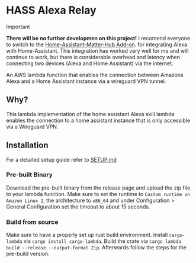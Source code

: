 # HASS Alexa Relay
> [!IMPORTANT]
> **There will be no further developmen on this project!** I recomend everyone to switch to the [Home-Assistant-Matter-Hub Add-on](https://github.com/t0bst4r/home-assistant-matter-hub). for integrating Alexa with Home-Assistant.
> This integration has worked very well for me and will continue to work, but there is considerable overhead and latency when connecting two devices (Alexa and Home Assistant) via the internet.
 
An AWS lambda function that enables the connection between Amazons Alexa and a Home Assistant instance via a wireguard VPN tunnel.

## Why?
This lambda implementation of the home assistant Alexa skill lambda enables the connection to a home assistant instance that is only accessible via a Wireguard VPN.

## Installation
For a detailed setup guide refer to [SETUP.md](/SETUP.md)

### Pre-built Binary
Download the pre-built binary from the release page and upload the zip file to your lambda function. Make sure to set the runtime to `Custom runtime on Amazon Linux 2`,
the architecture to `x86_64` and under Configuration > General Configuration set the timeout to about 15 seconds.

### Build from source
Make sure to have a properly set up rust build environment. Install `cargo-lambda` via `cargo install cargo-lambda`.
Build the crate via `cargo lambda build --release --output-format Zip`. Afterwards follow the steps for the pre-build version.
